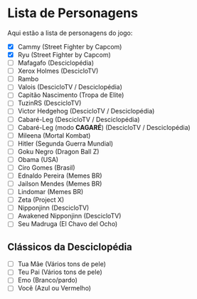# Lista de Personagens
Aqui estão a lista de personagens do jogo:

- [X] Cammy (Street Fighter by Capcom)
- [X] Ryu (Street Fighter by Capcom)
- [ ] Mafagafo (Desciclopédia)
- [ ] Xerox Holmes (DescicloTV)
- [ ] Rambo
- [ ] Valois (DescicloTV / Desciclopédia)  
- [ ] Capitão Nascimento (Tropa de Elite)
- [ ] TuzinRS (DescicloTV)
- [ ] Victor Hedgehog (DescicloTV / Desciclopédia)
- [ ] Cabaré-Leg (DescicloTV / Desciclopédia)
- [ ] Cabaré-Leg (modo **CAGARÉ**) (DescicloTV / Desciclopédia)
- [ ] Mileena (Mortal Kombat)
- [ ] Hitler (Segunda Guerra Mundial)
- [ ] Goku Negro (Dragon Ball Z)
- [ ] Obama (USA)
- [ ] Ciro Gomes (Brasil)
- [ ] Ednaldo Pereira (Memes BR)
- [ ] Jailson Mendes (Memes BR)
- [ ] Lindomar (Memes BR)
- [ ] Zeta (Project X)
- [ ] Nipponjinn (DescicloTV)
- [ ] Awakened Nipponjinn (DescicloTV)
- [ ] Seu Madruga (El Chavo del Ocho)

## Clássicos da Desciclopédia

- [ ] Tua Mãe (Vários tons de pele)
- [ ] Teu Pai (Vários tons de pele)
- [ ] Emo (Branco/pardo)
- [ ] Você (Azul ou Vermelho)
